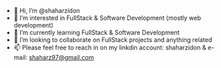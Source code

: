- 👋 Hi, I’m @shaharzidon
- 👀 I’m interested in FullStack & Software Development (mostly web development)
- 🌱 I’m currently learning FullStack & Software Development 
- 💞️ I’m looking to collaborate on FullStack projects and anything related
- 📫 Please feel free to reach in on my linkdin account: shaharzidon & e-mail: shaharz97@gmail.com

<!---
shaharzidon/shaharzidon is a ✨ special ✨ repository because its `README.md` (this file) appears on your GitHub profile.
You can click the Preview link to take a look at your changes.
--->
